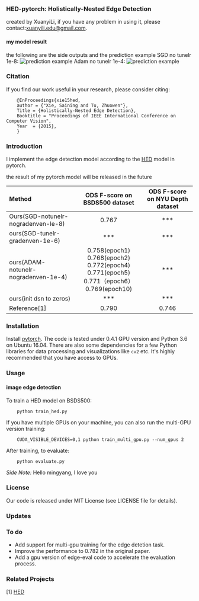 ### HED-pytorch: Holistically-Nested Edge Detection
created by XuanyiLi, if you have any problem in using it, please contact:xuanyili.edu@gmail.com.
#### my model result
the following are the side outputs and the prediction example
SGD no tunelr 1e-8:
![prediction example](https://github.com/meteorshowers/hed-pytorch/blob/master/doc/326025-sgd-notunelr.jpg)
Adam no tunelr 1e-4:
![prediction example](https://github.com/meteorshowers/hed-pytorch/blob/master/doc/326025-adam-notunelr-1e-4.jpg)

### Citation
If you find our work useful in your research, please consider citing:

        @InProceedings{xie15hed,
        author = {"Xie, Saining and Tu, Zhuowen"},
        Title = {Holistically-Nested Edge Detection},
        Booktitle = "Proceedings of IEEE International Conference on Computer Vision",
        Year  = {2015},
        }

### Introduction
I implement the edge detection model according to the <a href="https://github.com/s9xie/hed">HED</a>  model in pytorch. 

the result of my pytorch model will be released in the future

| Method |ODS F-score on BSDS500 dataset |ODS F-score on NYU Depth dataset|
|:---|:---:|:---:|
| Ours(SGD-notunelr-nogradenven-le-8)|0.767| ***  |
|ours(SGD-tunelr-gradenven-1e-6)| *** | *** |
|ours(ADAM-notunelr-nogradenven-1e-4)| 0.758(epoch1) 0.768(epoch2) <br> 0.772(epoch4) 0.771(epoch5) <br> 0.771（epoch6） 0.769(epoch10) | *** |
|ours(init dsn to zeros)| *** | *** |
| Reference[1]| 0.790    |   0.746  |


### Installation

Install <a href="https://pytorch.org/">pytorch</a>. The code is tested under 0.4.1 GPU version and Python 3.6  on Ubuntu 16.04. There are also some dependencies for a few Python libraries for data processing and visualizations like `cv2` etc. It's highly recommended that you have access to GPUs.

### Usage

#### image edge detection

To train a HED model on BSDS500:

        python train_hed.py

If you have multiple GPUs on your machine, you can also run the multi-GPU version training:

        CUDA_VISIBLE_DEVICES=0,1 python train_multi_gpu.py --num_gpus 2

After training, to evaluate:

        python evaluate.py

<i>Side Note:</i>  Hello mingyang, I love you

### License
Our code is released under MIT License (see LICENSE file for details).

### Updates

### To do 
* Add support for multi-gpu training for the edge detetion task.
* Improve the performance to 0.782 in the original paper.
* Add a gpu version of edge-eval code to accelerate the evaluation process.

### Related Projects
[1] <a href="https://github.com/s9xie/hed">HED</a> 
